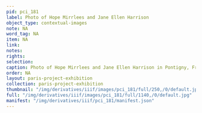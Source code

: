 ```yaml
---
pid: pci_181
label: Photo of Hope Mirrlees and Jane Ellen Harrison
object_type: contextual-images
note: NA
word_tag: NA
item: NA
link: 
notes: 
rights: 
selection: 
caption: Photo of Hope Mirrlees and Jane Ellen Harrison in Pontigny, France, c. 1924-25
order: NA
layout: paris-project-exhibition
collection: paris-project-exhibition
thumbnail: "/img/derivatives/iiif/images/pci_181/full/250,/0/default.jpg"
full: "/img/derivatives/iiif/images/pci_181/full/1140,/0/default.jpg"
manifest: "/img/derivatives/iiif/pci_181/manifest.json"
---
```

